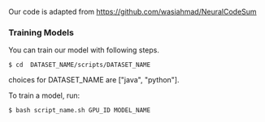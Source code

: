Our code is adapted from https://github.com/wasiahmad/NeuralCodeSum
### Training Models

You can train our model with following steps.

```
$ cd  DATASET_NAME/scripts/DATASET_NAME
```

choices for DATASET_NAME are ["java", "python"].

To train a model, run:

```
$ bash script_name.sh GPU_ID MODEL_NAME
```
